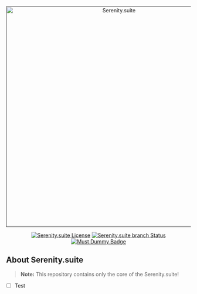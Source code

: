 <p align="center">
    <a href="" target="_blank">
        <img src="https://raw.githubusercontent.com/Walnut-Ideas/SerenityCore/2666de9aa1afb09c9928f8b579e3df04525f7a56/serenity-logo.svg" 
            width="600" alt="Serenity.suite">
    </a>
</p>

<p align="center">
    <a href=""><img src="https://img.shields.io/github/license/Walnut-Ideas/SerenityCore" alt="Serenity.suite License"></a>
    <a href=""><img src="https://img.shields.io/github/checks-status/Walnut-Ideas/SerenityCore/main" alt="Serenity.suite branch Status"></a>
    <a href=""><img src="https://img.shields.io/badge/any_text-you_like-blue" alt="Must Dummy Badge"></a>
</p>

## About Serenity.suite
> **Note:** This repository contains only the core of the Serenity.suite!


- [ ] Test